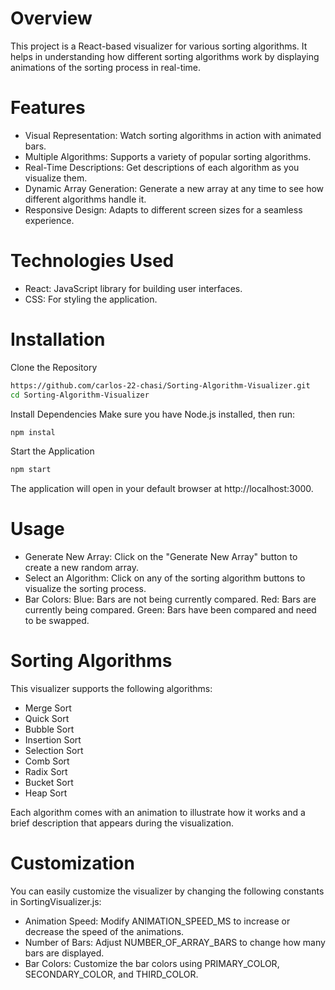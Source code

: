 # Overview
This project is a React-based visualizer for various sorting algorithms. It helps in understanding how different sorting algorithms work by displaying animations of the sorting process in real-time.

# Features
- Visual Representation: Watch sorting algorithms in action with animated bars.
- Multiple Algorithms: Supports a variety of popular sorting algorithms.
- Real-Time Descriptions: Get descriptions of each algorithm as you visualize them.
- Dynamic Array Generation: Generate a new array at any time to see how different algorithms handle it.
- Responsive Design: Adapts to different screen sizes for a seamless experience.

# Technologies Used
- React: JavaScript library for building user interfaces.
- CSS: For styling the application.

# Installation
Clone the Repository
```bash
https://github.com/carlos-22-chasi/Sorting-Algorithm-Visualizer.git
cd Sorting-Algorithm-Visualizer
```
Install Dependencies Make sure you have Node.js installed, then run:
```bash
npm instal
```
Start the Application
```bash
npm start
```
The application will open in your default browser at http://localhost:3000.

# Usage
- Generate New Array: Click on the "Generate New Array" button to create a new random array.
- Select an Algorithm: Click on any of the sorting algorithm buttons to visualize the sorting process.
- Bar Colors:
Blue: Bars are not being currently compared.
Red: Bars are currently being compared.
Green: Bars have been compared and need to be swapped.

# Sorting Algorithms
This visualizer supports the following algorithms:
- Merge Sort
- Quick Sort
- Bubble Sort
- Insertion Sort
- Selection Sort
- Comb Sort
- Radix Sort
- Bucket Sort
- Heap Sort
  
Each algorithm comes with an animation to illustrate how it works and a brief description that appears during the visualization.

# Customization
You can easily customize the visualizer by changing the following constants in SortingVisualizer.js:

- Animation Speed: Modify ANIMATION_SPEED_MS to increase or decrease the speed of the animations.
- Number of Bars: Adjust NUMBER_OF_ARRAY_BARS to change how many bars are displayed.
- Bar Colors: Customize the bar colors using PRIMARY_COLOR, SECONDARY_COLOR, and THIRD_COLOR.
